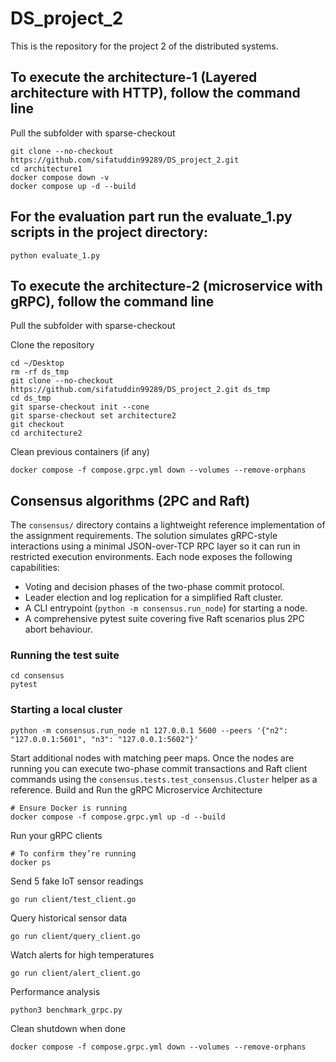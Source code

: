 # DS_project_2
This is the repository for the project 2 of the distributed systems. 

## To execute the architecture-1 (Layered architecture with HTTP), follow the command line
Pull the subfolder with sparse-checkout
```
git clone --no-checkout https://github.com/sifatuddin99289/DS_project_2.git
cd architecture1
docker compose down -v
docker compose up -d --build

```
## For the evaluation part run the evaluate_1.py scripts in the project directory: 

```
python evaluate_1.py

```

## To execute the architecture-2 (microservice with gRPC), follow the command line
Pull the subfolder with sparse-checkout


Clone the repository
```
cd ~/Desktop
rm -rf ds_tmp
git clone --no-checkout https://github.com/sifatuddin99289/DS_project_2.git ds_tmp
cd ds_tmp
git sparse-checkout init --cone
git sparse-checkout set architecture2
git checkout
cd architecture2
```
Clean previous containers (if any)
```
docker compose -f compose.grpc.yml down --volumes --remove-orphans
```

## Consensus algorithms (2PC and Raft)

The `consensus/` directory contains a lightweight reference implementation of
the assignment requirements. The solution simulates gRPC-style interactions
using a minimal JSON-over-TCP RPC layer so it can run in restricted execution
environments. Each node exposes the following capabilities:

* Voting and decision phases of the two-phase commit protocol.
* Leader election and log replication for a simplified Raft cluster.
* A CLI entrypoint (`python -m consensus.run_node`) for starting a node.
* A comprehensive pytest suite covering five Raft scenarios plus 2PC abort
  behaviour.

### Running the test suite

```
cd consensus
pytest
```

### Starting a local cluster

```
python -m consensus.run_node n1 127.0.0.1 5600 --peers '{"n2": "127.0.0.1:5601", "n3": "127.0.0.1:5602"}'
```

Start additional nodes with matching peer maps. Once the nodes are running you
can execute two-phase commit transactions and Raft client commands using the
`consensus.tests.test_consensus.Cluster` helper as a reference.
Build and Run the gRPC Microservice Architecture
```
# Ensure Docker is running
docker compose -f compose.grpc.yml up -d --build
```
Run your gRPC clients
```
# To confirm they’re running
docker ps
```
Send 5 fake IoT sensor readings
```
go run client/test_client.go
```
Query historical sensor data
```
go run client/query_client.go
```
Watch alerts for high temperatures
```
go run client/alert_client.go
```
Performance analysis
```
python3 benchmark_grpc.py

```
Clean shutdown when done
```
docker compose -f compose.grpc.yml down --volumes --remove-orphans
```
